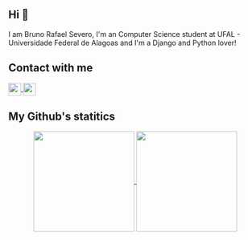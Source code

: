
## Hi 👋

I am Bruno Rafael Severo, I'm an Computer Science student at UFAL - Universidade Federal de Alagoas and I'm a Django and Python lover!


## Contact with me
<p align=midlle>
    <a href = "mailto:brsss@ic.ufal.br?subject=Olá,%20Bruno!%20" title="E-mail">
        <img height=25 align="center" src = "https://img.shields.io/badge/Gmail-D14836?style=for-the-badge&logo=gmail&logoColor=white&link=mailto:brsss@ic.ufal.br?subject=Olá,%20Bruno!%20">
    </a>
    <a href = "https://www.linkedin.com/in/brsevero/" title="linkedin">
        <img height=25 align="center" src="https://img.shields.io/badge/LinkedIn-0077B5?style=for-the-badge&logo=linkedin&logoColor=white">
    </a>
</p>

## My Github's statitics
<p align=center>
    <a href="https://github.com/anuraghazra/github-readme-stats" title="Go to Source">
        <img height=200 align="center" src="https://github-readme-stats.vercel.app/api?username=brsevero&count_private=true&show_icons=true&theme=react">
    </a>
    <a href="https://github.com/anuraghazra/github-readme-stats">
    <img height=200 align="center" src="https://github-readme-stats.vercel.app/api/top-langs/?username=brsevero&bg_color=20232a&title_color=61dafb&icon_color=a960ff&text_color=ffffff" />
  </a>
</p>

<!--
![Ashutosh's github activity graph](https://activity-graph.herokuapp.com/graph?username=brsevero&theme=react-dark)
-->
